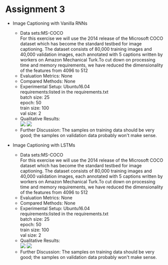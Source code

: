 # Assignment 3  
  * Image Captioning with Vanilla RNNs  
    * Data sets:MS-COCO  
    For this exercise we will use the 2014 release of the Microsoft COCO dataset which has become the standard testbed for image captioning. The dataset consists of 80,000 training images and 40,000 validation images, each annotated with 5 captions written by workers on Amazon Mechanical Turk.To cut down on processing time and memory requirements, we have reduced the dimensionality of the features from 4096 to 512
    * Evaluation Metrics: None
    * Compared Methods: None
    * Experimental Setup: 
      Ubuntu16.04   
      requirements:listed in the requirements.txt  
      batch size: 25  
      epoch: 50  
      train size: 100  
      val size: 2  
    * Qualitative Results:  
                           ![](https://github.com/fanshuhuangjia/cs231n/blob/master/assignment3/pic/RNN_Caption_train.png)
                           ![](https://github.com/fanshuhuangjia/cs231n/blob/master/assignment3/pic/RNN_Caption_val.png)
    * Further Discussion: The samples on training data should be very good; the samples on validation data probably won't make sense.

  * Image Captioning with LSTMs  
    * Data sets:MS-COCO  
    For this exercise we will use the 2014 release of the Microsoft COCO dataset which has become the standard testbed for image captioning. The dataset consists of 80,000 training images and 40,000 validation images, each annotated with 5 captions written by workers on Amazon Mechanical Turk.To cut down on processing time and memory requirements, we have reduced the dimensionality of the features from 4096 to 512
    * Evaluation Metrics: None
    * Compared Methods: None
    * Experimental Setup: 
      Ubuntu16.04   
      requirements:listed in the requirements.txt  
      batch size: 25  
      epoch: 50  
      train size: 100  
      val size: 2  
    * Qualitative Results:  
                           ![](https://github.com/fanshuhuangjia/cs231n/blob/master/assignment3/pic/RNN_Caption_train.png)
                           ![](https://github.com/fanshuhuangjia/cs231n/blob/master/assignment3/pic/RNN_Caption_val.png)
    * Further Discussion: The samples on training data should be very good; the samples on validation data probably won't make sense.

